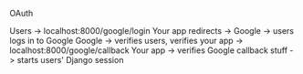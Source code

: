OAuth

Users -> localhost:8000/google/login
Your app redirects -> Google -> users logs in to Google
Google -> verifies users, verifies your app -> localhost:8000/google/callback
Your app -> verifies Google callback stuff -> starts users' Django session
